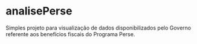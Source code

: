 # analisePerse
Simples projeto para visualização de dados disponibilizados pelo Governo referente aos benefícios fiscais do Programa Perse.
